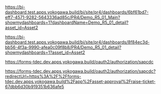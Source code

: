 https://bi-dashboard.test.apps.yokogawa.build/bi/site/pr4/dashboards/6bf61bd7-eff7-4571-9282-5643336ad85c/PR4/Demo_R5_01_Main?showmydashboards=1?dashboardName=Demo_R5_01_detail?asset_id=Asset2

https://bi-dashboard.test.apps.yokogawa.build/bi/site/pr4/dashboards/8f84ec3d-bb56-4f3a-9990-afea0c09f8b8/PR4/Demo_R5_01_detail?showmydashboards=1?asset_id=Asset2


https://forms-tdec.dev.apps.yokogawa.build/oauth2/authorization/sapcdc

https://forms-tdec.dev.apps.yokogawa.build/oauth2/authorization/sapcdc?redirectUrl=https%3A%2F%2Fforms-tdec.dev.apps.yokogawa.build%2Fapp%2Fasset-approval%2Fraise-ticket-67dbb6d30b919351b636afe5